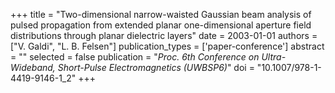 +++
title = "Two-dimensional narrow-waisted Gaussian beam analysis of pulsed propagation from extended planar one-dimensional aperture field distributions through planar dielectric layers"
date = 2003-01-01
authors = ["V. Galdi", "L. B. Felsen"]
publication_types = ['paper-conference']
abstract = ""
selected = false
publication = "*Proc. 6th Conference on Ultra-Wideband, Short-Pulse Electromagnetics (UWBSP6)*"
doi = "10.1007/978-1-4419-9146-1_2"
+++

